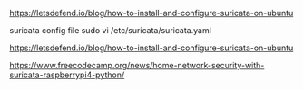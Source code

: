 
https://letsdefend.io/blog/how-to-install-and-configure-suricata-on-ubuntu

suricata config file
sudo vi /etc/suricata/suricata.yaml

https://letsdefend.io/blog/how-to-install-and-configure-suricata-on-ubuntu

https://www.freecodecamp.org/news/home-network-security-with-suricata-raspberrypi4-python/

